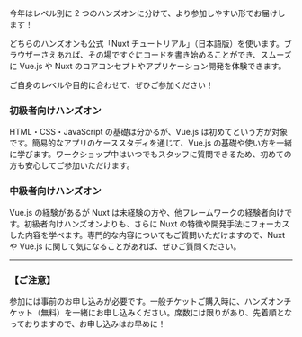 今年はレベル別に 2 つのハンズオンに分けて、より参加しやすい形でお届けします！

どちらのハンズオンも公式「Nuxt チュートリアル」（日本語版）を使います。ブラウザーさえあれば、その場ですぐにコードを書き始めることができ、スムーズに Vue.js や Nuxt のコアコンセプトやアプリケーション開発を体験できます。

ご自身のレベルや目的に合わせて、ぜひご参加ください！

### 初級者向けハンズオン

HTML・CSS・JavaScript の基礎は分かるが、Vue.js は初めてという方が対象です。簡易的なアプリのケーススタディを通じて、Vue.js の基礎や使い方を一緒に学びます。ワークショップ中はいつでもスタッフに質問できるため、初めての方も安心してご参加いただけます。

### 中級者向けハンズオン

Vue.js の経験があるが Nuxt は未経験の方や、他フレームワークの経験者向けです。初級者向けハンズオンよりも、さらに Nuxt の特徴や開発手法にフォーカスした内容を学べます。専門的な内容についてもご質問いただけますので、Nuxt や Vue.js に関して気になることがあれば、ぜひご質問ください。

---

### 【ご注意】

参加には事前のお申し込みが必要です。一般チケットご購入時に、ハンズオンチケット（無料）を一緒にお申し込みください。席数には限りがあり、先着順となっておりますので、お申し込みはお早めに！